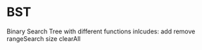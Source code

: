 # BST
Binary Search Tree with different functions 
inlcudes:
add
remove 
rangeSearch
size
clearAll

